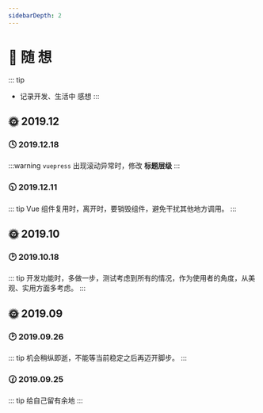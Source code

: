 ```yaml
---
sidebarDepth: 2
---
```

# 📝 随 想
::: tip
- 记录开发、生活中 感想
:::
## 🌞 2019.12
### 🕓 2019.12.18
:::warning
`vuepress` 出现滚动异常时，修改 **标题层级**
:::
### 🕥 2019.12.11
::: tip
Vue 组件复用时，离开时，要销毁组件，避免干扰其他地方调用。
:::
## 🌞 2019.10
### 🕑 2019.10.18
::: tip
开发功能时，多做一步，测试考虑到所有的情况，作为使用者的角度，从美观、实用方面多考虑。
:::
## 🌞 2019.09
### 🕑 2019.09.26
::: tip
机会稍纵即逝，不能等当前稳定之后再迈开脚步。
:::
### 🕜 2019.09.25
::: tip
给自己留有余地
:::